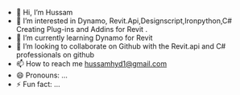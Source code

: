- 👋 Hi, I’m Hussam
- 👀 I’m interested in Dynamo, Revit.Api,Designscript,Ironpython,C# Creating Plug-ins and Addins for Revit .
- 🌱 I’m currently learning Dynamo for Revit
- 💞️ I’m looking to collaborate on Github with the Revit.api and C# professionals on github
- 📫 How to reach me hussamhyd1@gmail.com
- 😄 Pronouns: ...
- ⚡ Fun fact: ...

<!---
shaikh1817/shaikh1817 is a ✨ special ✨ repository because its `README.md` (this file) appears on your GitHub profile.
You can click the Preview link to take a look at your changes.
--->
